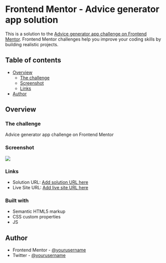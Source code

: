 # Frontend Mentor - Advice generator app solution

This is a solution to the [Advice generator app challenge on Frontend Mentor](https://www.frontendmentor.io/challenges/advice-generator-app-QdUG-13db). Frontend Mentor challenges help you improve your coding skills by building realistic projects.

## Table of contents

- [Overview](#overview)
  - [The challenge](#the-challenge)
  - [Screenshot](#screenshot)
  - [Links](#links)
- [Author](#author)


## Overview

### The challenge

Advice generator app challenge on Frontend Mentor
### Screenshot

![](./screenshot.jpg)


### Links

- Solution URL: [Add solution URL here](https://github.com/betsigit/advice-generetor.git)
- Live Site URL: [Add live site URL here](https://your-live-site-url.com)


### Built with

- Semantic HTML5 markup
- CSS custom properties
- JS


## Author

- Frontend Mentor - [@yourusername](https://www.frontendmentor.io/profile/yourusername)
- Twitter - [@yourusername](https://www.twitter.com/yourusername)

